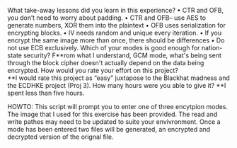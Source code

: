 What take-away lessons did you learn in this experience?
•	CTR and OFB, you don’t need to worry about padding.
•	CTR and OFB– use AES to generate numbers, XOR them into the plaintext 
•	OFB uses serialization for encrypting blocks.
•	IV needs random and unique every iteration. 
•	If you encrypt the same image more than once, there should be differences
•	Do not use ECB exclusively.
Which of your modes is good enough for nation-state security?
F**rom what I understand, GCM mode, what's being sent through the block cipher doesn't actually depend on the data being encrypted.
How would you rate your effort on this project?  
**I would rate this project as “easy” juxtapose to the Blackhat madness and the ECDHKE project (Proj 3).
How many hours were you able to give it? 
**I spent less than five hours.

HOWTO:
This script will prompt you to enter one of three encytpion modes.
The image that I used for this exercise has been provided.
The read and write pathes may need to be updated to suite your envivronment.
Once a mode has been entered two files will be generated, an encrypted and decrypted version of the orignal file.
